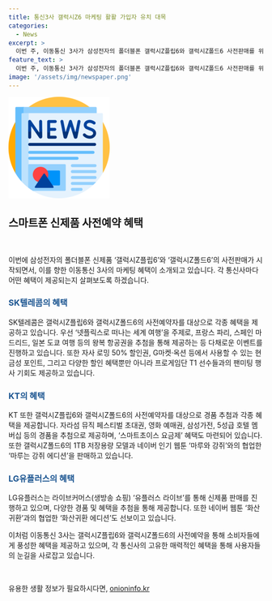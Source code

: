 ```yaml
---
title: 통신3사 갤럭시Z6 마케팅 활활 가입자 유치 대목
categories:
  - News
excerpt: >
  이번 주, 이동통신 3사가 삼성전자의 폴더블폰 갤럭시Z플립6와 갤럭시Z폴드6 사전판매를 위해 특별 혜택을 제공한다. SK텔레콤은 해외 여행 경품과 로밍 할인 혜택을, KT는 다양한 경품과 특별 체험존을, LG유플러스는 라이브커머스와 협업한 특별한 경품을 제공한다. 이번 신제품 출시로 번호이동을 유치하기 위한 마케팅 전략으로 나선 것으로 보인다.
feature_text: >
  이번 주, 이동통신 3사가 삼성전자의 폴더블폰 갤럭시Z플립6와 갤럭시Z폴드6 사전판매를 위해 특별 혜택을 제공한다. SK텔레콤은 해외 여행 경품과 로밍 할인 혜택을, KT는 다양한 경품과 특별 체험존을, LG유플러스는 라이브커머스와 협업한 특별한 경품을 제공한다. 이번 신제품 출시로 번호이동을 유치하기 위한 마케팅 전략으로 나선 것으로 보인다.
image: '/assets/img/newspaper.png'
---
```


<p><img src="/assets/img/newspaper.png" alt="kimp 속보" /></p>

<h2 data-ke-size="size26">스마트폰 신제품 사전예약 혜택</h2>

<p data-ke-size="size16">&nbsp;</p>

<p>이번에 삼성전자의 폴더블폰 신제품 ‘갤럭시Z플립6’와 ‘갤럭시Z폴드6’의 사전판매가 시작되면서, 이를 향한 이동통신 3사의 마케팅 혜택이 소개되고 있습니다. 각 통신사마다 어떤 혜택이 제공되는지 살펴보도록 하겠습니다.</p>

<h3><b><span style="color: #1a5490;">SK텔레콤의 혜택</span></b></h3>

<p data-ke-size="size16">SK텔레콤은 갤럭시Z플립6와 갤럭시Z폴드6의 사전예약자를 대상으로 각종 혜택을 제공하고 있습니다. 우선 ‘넷플릭스로 떠나는 세계 여행’을 주제로, 프랑스 파리, 스페인 마드리드, 일본 도쿄 여행 등의 왕복 항공권을 추첨을 통해 제공하는 등 다채로운 이벤트를 진행하고 있습니다. 또한 자사 로밍 50% 할인권, G마켓·옥션 등에서 사용할 수 있는 현금성 포인트, 그리고 다양한 할인 혜택뿐만 아니라 프로게임단 T1 선수들과의 팬미팅 행사 기회도 제공하고 있습니다.</p>

<h3><b><span style="color: #1a5490;">KT의 혜택</span></b></h3>

<p data-ke-size="size16">KT 또한 갤럭시Z플립6와 갤럭시Z폴드6의 사전예약자를 대상으로 경품 추첨과 각종 혜택을 제공합니다. 자라섬 뮤직 페스티벌 초대권, 영화 예매권, 삼성가전, 5성급 호텔 멤버십 등의 경품을 추첨으로 제공하며, ‘스마트초이스 요금제’ 혜택도 마련되어 있습니다. 또한 갤럭시Z폴드6의 1TB 저장용량 모델과 네이버 인기 웹툰 ‘마루와 강쥐’와의 협업한 ‘마루는 강쥐 에디션’을 판매하고 있습니다.</p>

<h3><b><span style="color: #1a5490;">LG유플러스의 혜택</span></b></h3>

<p data-ke-size="size16">LG유플러스는 라이브커머스(생방송 쇼핑) ‘유플러스 라이브’를 통해 신제품 판매를 진행하고 있으며, 다양한 경품 및 혜택을 추첨을 통해 제공합니다. 또한 네이버 웹툰 ‘화산귀환’과의 협업한 ‘화산귀환 에디션’도 선보이고 있습니다.</p>

<p>이처럼 이동통신 3사는 갤럭시Z플립6와 갤럭시Z폴드6의 사전예약을 통해 소비자들에게 풍성한 혜택을 제공하고 있으며, 각 통신사의 고유한 매력적인 혜택을 통해 사용자들의 눈길을 사로잡고 있습니다.</p>

<p data-ke-size="size16">&nbsp;</p>
유용한 생활 정보가 필요하시다면, <a href="https://onioninfo.kr" rel="dofollow">onioninfo.kr</a>


